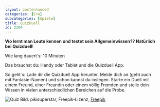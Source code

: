 ```yaml
---
layout: postenhanced
categories: [Erw]
subcategories: [Spiele]
title: QuizDuell
id: 2204
---
```

**Wo lernt man Leute kennen und testet sein Allgemeinwissen?? Natürlich bei Quizduell!**

Wie lang dauert´s: 10 Minuten

Das brauchst du: Handy oder Tablet und die Quizduell App.

So geht´s: Lade dir die Quizduell App herunter. Melde dich an (geht auch mit Fantasie-Namen) und schon kannst du loslegen.
Starte ein Duell mit einem Freund, einer Freundin oder einem völlig Fremden und stelle dein Wissen in vielen unterschiedlichen Bereichen auf die Probe.

![Quiz](https://image.freepik.com/vektoren-kostenlos/purpurroter-hintergrund-mit-quizwort-und-bunten-leuten_52683-126.jpg)
Bild: pikisuperstar, Freepik-Lizenz, [Freepik](https://de.freepik.com/vektoren-kostenlos/purpurroter-hintergrund-mit-quizwort-und-bunten-leuten_2795614.htm#query=Quiz&position=2)
